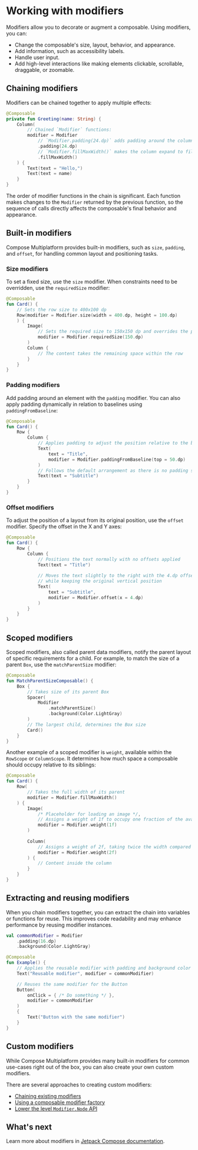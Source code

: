 # Working with modifiers

Modifiers allow you to decorate or augment a composable. Using modifiers, you can:

* Change the composable's size, layout, behavior, and appearance.
* Add information, such as accessibility labels.
* Handle user input.
* Add high-level interactions like making elements clickable, scrollable, draggable, or zoomable.

## Chaining modifiers 

Modifiers can be chained together to apply multiple effects:

```kotlin
@Composable
private fun Greeting(name: String) {
    Column(
        // Chained `Modifier` functions:
        modifier = Modifier
            // `Modifier.padding(24.dp)` adds padding around the column
            .padding(24.dp)
            // `Modifier.fillMaxWidth()` makes the column expand to fill the available width
            .fillMaxWidth()
    ) {
        Text(text = "Hello,")
        Text(text = name)
    }
}
```

The order of modifier functions in the chain is significant. Each function makes changes to the `Modifier` returned by 
the previous function, so the sequence of calls directly affects the composable's final behavior and appearance.

## Built-in modifiers

Compose Multiplatform provides built-in modifiers, such as `size`, `padding`, and `offset`, for handling common 
layout and positioning tasks.

### Size modifiers

To set a fixed size, use the `size` modifier. When constraints need to be overridden, use the `requiredSize` modifier:

```kotlin
@Composable
fun Card() {
    // Sets the row size to 400x100 dp
    Row(modifier = Modifier.size(width = 400.dp, height = 100.dp)
    ) {
        Image(
            // Sets the required size to 150x150 dp and overrides the parent`s 100 dp limit
            modifier = Modifier.requiredSize(150.dp)
        )
        Column {
            // The content takes the remaining space within the row
        }
    }
}
```

### Padding modifiers

Add padding around an element with the `padding` modifier. You can also apply padding dynamically in relation to 
baselines using `paddingFromBaseline`:

```kotlin
@Composable
fun Card() {
    Row {
        Column {
            // Applies padding to adjust the position relative to the baseline
            Text(
                text = "Title",
                modifier = Modifier.paddingFromBaseline(top = 50.dp)
            )
            // Follows the default arrangement as there is no padding specified
            Text(text = "Subtitle")
        }
    }
}
```

### Offset modifiers

To adjust the position of a layout from its original position, use the `offset` modifier. Specify the offset in the X and Y axes:

```kotlin
@Composable
fun Card() {
    Row {
        Column {
            // Positions the text normally with no offsets applied
            Text(text = "Title")
            
            // Moves the text slightly to the right with the 4.dp offset along the X-axis,
            // while keeping the original vertical position
            Text(
                text = "Subtitle",
                modifier = Modifier.offset(x = 4.dp)
            )
        }
    }
}
```

## Scoped modifiers

Scoped modifiers, also called parent data modifiers, notify the parent layout of specific requirements for a child.
For example, to match the size of a parent `Box`, use the `matchParentSize` modifier:

```kotlin
@Composable
fun MatchParentSizeComposable() {
    Box {
        // Takes size of its parent Box
        Spacer(
            Modifier
                .matchParentSize() 
                .background(Color.LightGray)
        )
        // The largest child, determines the Box size
        Card()
    }
}
```

Another example of a scoped modifier is `weight`, available within the `RowScope` or `ColumnScope`. 
It determines how much space a composable should occupy relative to its siblings:

```kotlin
@Composable
fun Card() {
    Row(
        // Takes the full width of its parent
        modifier = Modifier.fillMaxWidth() 
    ) {
        Image(
            /* Placeholder for loading an image */,
            // Assigns a weight of 1f to occupy one fraction of the available space 
            modifier = Modifier.weight(1f) 
        )
        
        Column(
            // Assigns a weight of 2f, taking twice the width compared to the Image
            modifier = Modifier.weight(2f)
        ) {
            // Content inside the column
        }
    }
}
```

## Extracting and reusing modifiers 

When you chain modifiers together, you can extract the chain into variables or functions for reuse. 
This improves code readability and may enhance performance by reusing modifier instances.

```kotlin
val commonModifier = Modifier
    .padding(16.dp)
    .background(Color.LightGray)

@Composable
fun Example() {
    // Applies the reusable modifier with padding and background color
    Text("Reusable modifier", modifier = commonModifier)

    // Reuses the same modifier for the Button
    Button(
        onClick = { /* Do something */ },
        modifier = commonModifier
    )
    {
        Text("Button with the same modifier")
    }
}
```

## Custom modifiers

While Compose Multiplatform provides many built-in modifiers for common use-cases right out of the box, you can also 
create your own custom modifiers.

There are several approaches to creating custom modifiers:

* [Chaining existing modifiers](https://developer.android.com/develop/ui/compose/custom-modifiers#chain-existing)
* [Using a composable modifier factory](https://developer.android.com/develop/ui/compose/custom-modifiers#create_a_custom_modifier_using_a_composable_modifier_factory)
* [Lower the level `Modifier.Node` API](https://developer.android.com/develop/ui/compose/custom-modifiers#implement-custom)

## What's next

Learn more about modifiers in [Jetpack Compose documentation](https://developer.android.com/develop/ui/compose/modifiers).